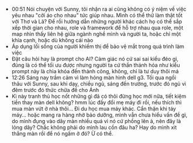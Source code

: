 - 00:51 Nói chuyện với Sunny, tôi nhận ra ai cũng không có ý niệm về việc yêu nhau "cởi áo cho nhau" tức giúp nhau. Mình có thể thử làm thật tốt với Thơ và Lã? Để rồi hướng dẫn những người khác cách họ có thể sắp xếp thời gian cho nhau, role và framework để hỗ trợ nhau qua role, một map nhìn thấy liên hệ giữa ngành nghề mình và người ta, hoặc chỉ một khía cạnh, hoặc dù không cái nào
- Áp dụng lối sống của người khiếm thị để bảo vệ mắt trong quá trình làm việc
- Đặt câu hỏi hay là prompt cho AI? Cảm giác nó cứ sai sai kiểu đéo gì, đúng là có thể tối ưu được nhưng người ta cứ thần thánh hóa như kiểu prompt này là chìa khóa đến thành công, không, chỉ là tư duy thôi má
- 12:26 Sáng nay trầm cảm vì làm hỏng màn hình dell g3. Tối qua ngồi thâu với Sunny, sau khi dạy, chiều ngủ, sáng đến trường, trước đó ngủ vì đêm trước đó thức chữa đề cho Ánh
- Kì này tranh thủ học nốt những gì đã có thôi đừng học mới nữa, tiết kiệm tiền thay màn dell không? hmm lúc đấy đổi mẹ máy đi rồi, nếu thích thì mua màn vứt ở nhà thôi... Đi du học mua máy khác. Cẩn thận khi táy máy... hoặc mang ra hàng nhờ bảo dưỡng, mình vẫn chưa hiểu vấn đề gì, do mình đụng vào dây màn nhiều quá vì nó cứ phồng lên à, nên đây là lỏng dây? Chắc không phải do mình lau cồn đâu ha? Hay do mình xit thẳng màn rồi để nó ngấm ở đó? Ừ có thể.